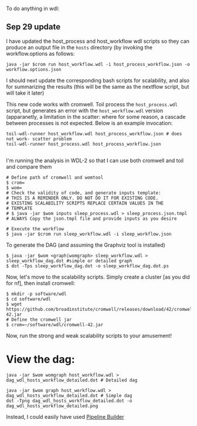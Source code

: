 To do anything in wdl:

## Sep 29 update
I have updated the host_process and host_workflow wdl scripts so they can produce an output file in the `hosts` directory (by invoking the workflow.options as follows:
```
java -jar $crom run host_workflow.wdl -i host_process_workflow.json -o workflow.options.json
```

I should next update the corresponding bash scripts for scalability, and also for summarizing the results (this will be the same as the nextflow script, but will take it later)

This new code works with cromwell. Toil process the `host_process.wdl` script, but generates an error with the `host_workflow.wdl` version (apparanetly, a limitation in the scatter: where for some reason, a cascade between processes is not expected. Below is an example invocation:

```
toil-wdl-runner host_workflow.wdl host_process_workflow.json # does not work- scatter problem
toil-wdl-runner host_process.wdl host_process_workflow.json
```




##

I'm running the analysis in WDL-2 so that I can use both cromwell and toil and compare them

```
# Define path of cromwell and womtool
$ crom=
$ wom=
# Check the validity of code, and generate inputs template:
# THIS IS A REMINDER ONLY. DO NOT DO IT FOR EXISTING CODE. 
# EXISTING SCALABILITY SCRIPTS REPLACE CERTAIN VALUES IN THE 
# TEMPLATE
# $ java -jar $wom inputs sleep_process.wdl > sleep_process.json.tmpl
# ALWAYS Copy the json.tmpl file and provide inputs as you desire

# Execute the workflow
$ java -jar $crom run sleep_workflow.wdl -i sleep_workflow.json
```

To generate the DAG (and assuming the Graphviz tool is installed)
```
$ java -jar $wom <graph|womgraph> sleep_workflow.wdl > sleep_workflow_dag.dot #simple or detailed graph
$ dot -Tps sleep_workflow_dag.dot -o sleep_workflow_dag.dot.ps
```

Now, let's move to the scalability scripts. Simply create a cluster [as you did for nf], then install cromwell:
```
$ mkdir -p software/wdl
$ cd software/wdl
$ wget https://github.com/broadinstitute/cromwell/releases/download/42/cromwell-42.jar
# Define the cromwell jar
$ crom=~/software/wdl/cromwell-42.jar
```
Now, run the strong and weak scalability scripts to your amusement!


# View the dag:

```
java -jar $wom womgraph host_workflow.wdl > dag_wdl_hosts_workflow_detailed.dot # Detailed dag

java -jar $wom graph host_workflow.wdl > dag_wdl_hosts_workflow_detailed.dot # Simple dag
dot -Tpng dag_wdl_hosts_workflow_detailed.dot -o dag_wdl_hosts_workflow_detailed.png
```

Instead, I could easily have used [Pipeline Builder](http://pb.opensource.epam.com/)

